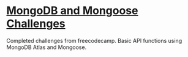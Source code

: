 # [MongoDB and Mongoose Challenges](https://www.freecodecamp.org/learn/apis-and-microservices/mongodb-and-mongoose/)
Completed challenges from freecodecamp.
Basic API functions using MongoDB Atlas and Mongoose.
